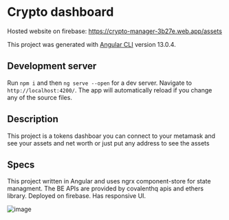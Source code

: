 # Crypto dashboard

Hosted website on firebase: https://crypto-manager-3b27e.web.app/assets

This project was generated with [Angular CLI](https://github.com/angular/angular-cli) version 13.0.4.

## Development server

Run `npm i` and then `ng serve --open` for a dev server. Navigate to `http://localhost:4200/`. The app will automatically reload if you change any of the source files.

## Description
This project is a tokens dashboar you can connect to your metamask and see your assets and net worth or just put any address to see the assets

## Specs
This project written in Angular and uses ngrx component-store for state managment.
The BE APIs are provided by covalenthq apis and ethers library.
Deployed on firebase.
Has responsive UI.

![image](https://user-images.githubusercontent.com/44608148/145722122-991a6d7b-f249-4797-a55b-b05514ccfbe0.png)

